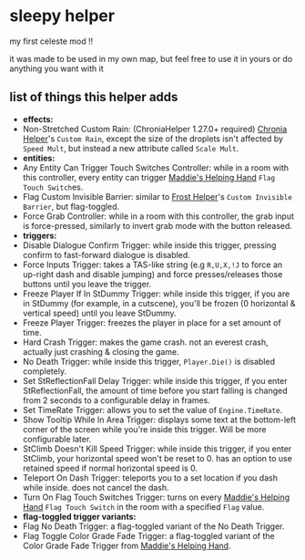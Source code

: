 # sleepy helper

my first celeste mod !!

it was made to be used in my own map, but feel free to use it in yours or do anything you want with it

## list of things this helper adds

- **effects:**
- Non-Stretched Custom Rain: (ChroniaHelper 1.27.0+ required) [Chronia Helper](https://gamebanana.com/mods/507580)'s `Custom Rain`, except the size of the droplets isn't affected by `Speed Mult`, but instead a new attribute called `Scale Mult`.
- **entities:**
- Any Entity Can Trigger Touch Switches Controller: while in a room with this controller, every entity can trigger [Maddie's Helping Hand](https://gamebanana.com/mods/53687) `Flag Touch Switch`es.
- Flag Custom Invisible Barrier: similar to [Frost Helper](https://gamebanana.com/mods/53647)'s `Custom Invisible Barrier`, but flag-toggled.
- Force Grab Controller: while in a room with this controller, the grab input is force-pressed, similarly to invert grab mode with the button released.
- **triggers:**
- Disable Dialogue Confirm Trigger: while inside this trigger, pressing confirm to fast-forward dialogue is disabled.
- Force Inputs Trigger: takes a TAS-like string (e.g `R,U,X,!J` to force an up-right dash and disable jumping) and force presses/releases those buttons until you leave the trigger.
- Freeze Player If In StDummy Trigger: while inside this trigger, if you are in StDummy (for example, in a cutscene), you'll be frozen (0 horizontal & vertical speed) until you leave StDummy.
- Freeze Player Trigger: freezes the player in place for a set amount of time.
- Hard Crash Trigger: makes the game crash. not an everest crash, actually just crashing & closing the game.
- No Death Trigger: while inside this trigger, `Player.Die()` is disabled completely.
- Set StReflectionFall Delay Trigger: while inside this trigger, if you enter StReflectionFall, the amount of time before you start falling is changed from 2 seconds to a configurable delay in frames.
- Set TimeRate Trigger: allows you to set the value of `Engine.TimeRate`.
- Show Tooltip While In Area Trigger: displays some text at the bottom-left corner of the screen while you're inside this trigger. Will be more configurable later.
- StClimb Doesn't Kill Speed Trigger: while inside this trigger, if you enter StClimb, your horizontal speed won't be reset to 0. has an option to use retained speed if normal horizontal speed is 0.
- Teleport On Dash Trigger: teleports you to a set location if you dash while inside. does not cancel the dash.
- Turn On Flag Touch Switches Trigger: turns on every [Maddie's Helping Hand](https://gamebanana.com/mods/53687) `Flag Touch Switch` in the room with a specified `Flag` value.
- **flag-toggled trigger variants:**
- Flag No Death Trigger: a flag-toggled variant of the No Death Trigger.
- Flag Toggle Color Grade Fade Trigger: a flag-toggled variant of the Color Grade Fade Trigger from [Maddie's Helping Hand](https://github.com/maddie480/MaddieHelpingHand). 
